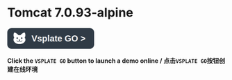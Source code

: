 # Tomcat 7.0.93-alpine

<a href="https://www.vsplate.com/?docker-compose=https://github.com/vsplate/dcenvs/tomcat/7.0.93-alpine"><img alt="VSPLATE GO" src="https://raw.githubusercontent.com/vsplate/images/master/vsgo_btn.png" width="200px"></a>

**Click the `VSPLATE GO` button to launch a demo online / 点击`VSPLATE GO`按钮创建在线环境**
